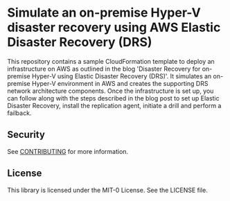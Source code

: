 # Simulate an on-premise Hyper-V disaster recovery using AWS Elastic Disaster Recovery (DRS)

This repository contains a sample CloudFormation template to deploy an infrastructure on AWS as outlined in the blog 'Disaster Recovery for on-premise Hyper-V using Elastic Disaster Recovery (DRS)'. It simulates an on-premise Hyper-V environment in AWS and creates the supporting DRS network architecture components. Once the infrastructure is set up, you can follow along with the steps described in the blog post to set up Elastic Disaster Recovery, install the replication agent, initiate a drill and perform a failback.

## Security

See [CONTRIBUTING](CONTRIBUTING.md#security-issue-notifications) for more information.

## License

This library is licensed under the MIT-0 License. See the LICENSE file.

